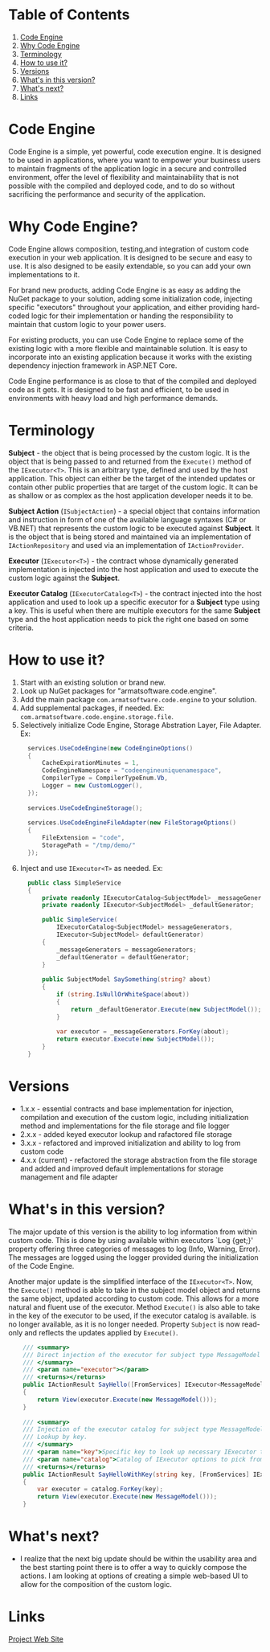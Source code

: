 # Table of Contents
1. [Code Engine](#code-engine)
2. [Why Code Engine](#why-code-engine)
3. [Terminology](#terminology)
4. [How to use it?](#how-to-use-it)
5. [Versions](#versions)
6. [What's in this version?](#whats-in-this-version)
7. [What's next?](#whats-next)
8. [Links](#links)

# Code Engine

Code Engine is a simple, yet powerful, code execution engine. It is designed to be used in applications, where you want to empower your business users to maintain fragments of the application logic in a secure and controlled environment, offer the level of flexibility and maintainability that is not possible with the compiled and deployed code, and to do so without sacrificing the performance and security of the application.

# Why Code Engine?

Code Engine allows composition, testing,and integration of custom code execution in your web application. It is designed to be secure and easy to use. It is also designed to be easily extendable, so you can add your own implementations to it.

For brand new products, adding Code Engine is as easy as adding the NuGet package to your solution, adding some initialization code, injecting specific "executors" throughout your application, and either providing hard-coded logic for their implementation or handing the responsibility to maintain that custom logic to your power users.

For existing products, you can use Code Engine to replace some of the existing logic with a more flexible and maintainable solution. It is easy to incorporate into an existing application because it works with the existing dependency injection framework in ASP.NET Core.

Code Engine performance is as close to that of the compiled and deployed code as it gets. It is designed to be fast and efficient, to be used in environments with heavy load and high performance demands.

# Terminology

**Subject** - the object that is being processed by the custom logic. It is the object that is being passed to and returned from the `Execute()` method of the `IExecutor<T>`. This is an arbitrary type, defined and used by the host application. This object can either be the target of the intended updates or contain other public properties that are target of the custom logic. It can be as shallow or as complex as the host application developer needs it to be.

**Subject Action** (`ISubjectAction`) - a special object that contains information and instruction in form of one of the available language syntaxes (C# or VB.NET) that represents the custom logic to be executed against **Subject**. It is the object that is being stored and maintained via an implementation of `IActionRepository` and used via an implementation of `IActionProvider`.

**Executor** (`IExecutor<T>`) - the contract whose dynamically generated implementation is injected into the host application and used to execute the custom logic against the **Subject**.

**Executor Catalog** (`IExecutorCatalog<T>`) - the contract injected into the host application and used to look up a specific executor for a **Subject** type using a key. This is useful when there are multiple executors for the same **Subject** type and the host application needs to pick the right one based on some criteria.

# How to use it?

1. Start with an existing solution or brand new.
2. Look up NuGet packages for "armatsoftware.code.engine".
3. Add the main package `com.armatsoftware.code.engine` to your solution.
4. Add supplemental packages, if needed. Ex: `com.armatsoftware.code.engine.storage.file`.
5. Selectively initialize Code Engine, Storage Abstration Layer, File Adapter. Ex:
    ``` c#
      services.UseCodeEngine(new CodeEngineOptions()
      {
          CacheExpirationMinutes = 1,
          CodeEngineNamespace = "codeengineuniquenamespace",
          CompilerType = CompilerTypeEnum.Vb,
          Logger = new CustomLogger(),
      });
      
      services.UseCodeEngineStorage();
      
      services.UseCodeEngineFileAdapter(new FileStorageOptions()
      {
          FileExtension = "code",
          StoragePath = "/tmp/demo/"
      });
   ```
6. Inject and use `IExecutor<T>` as needed. Ex:
    ``` c#
      public class SimpleService
      {
          private readonly IExecutorCatalog<SubjectModel> _messageGenerators;
          private readonly IExecutor<SubjectModel> _defaultGenerator;

          public SimpleService(
              IExecutorCatalog<SubjectModel> messageGenerators, 
              IExecutor<SubjectModel> defaultGenerator)
          {
              _messageGenerators = messageGenerators;
              _defaultGenerator = defaultGenerator;
          }
       
          public SubjectModel SaySomething(string? about)
          {
              if (string.IsNullOrWhiteSpace(about))
              {
                  return _defaultGenerator.Execute(new SubjectModel());
              }
           
              var executor = _messageGenerators.ForKey(about);
              return executor.Execute(new SubjectModel());
          }
      }
    ```

# Versions
- 1.x.x - essential contracts and base implementation for injection, compilation and execution of the custom logic, including initialization method and implementations for the file storage and file logger
- 2.x.x - added keyed executor lookup and rafactored file storage
- 3.x.x - refactored and improved initialization and ability to log from custom code
- 4.x.x (current) - refactored the storage abstraction from the file storage and added and improved default implementations for storage management and file adapter

# What's in this version?

The major update of this version is the ability to log information from within custom code. This is done by using available within executors `Log {get;}' property offering three categories of messages to log (Info, Warning, Error). The messages are logged using the logger provided during the initialization of the Code Engine.

Another major update is the simplified interface of the `IExecutor<T>`. Now, the `Execute()` method is able to take in the subject model object and returns the same object, updated according to custom code. This allows for a more natural and fluent use of the executor. Method `Execute()` is also able to take in the key of the executor to be used, if the executor catalog is available. is no longer available, as it is no longer needed. Property `Subject` is now read-only and reflects the updates applied by `Execute()`.

``` c#
    /// <summary>
    /// Direct injection of the executor for subject type MessageModel
    /// </summary>
    /// <param name="executor"></param>
    /// <returns></returns>
    public IActionResult SayHello([FromServices] IExecutor<MessageModel> executor)
    {
        return View(executor.Execute(new MessageModel()));
    }
    
    /// <summary>
    /// Injection of the executor catalog for subject type MessageModel.
    /// Lookup by key.
    /// </summary>
    /// <param name="key">Specific key to look up necessary IExecutor type</param>
    /// <param name="catalog">Catalog of IExecutor options to pick from using key</param>
    /// <returns></returns>
    public IActionResult SayHelloWithKey(string key, [FromServices] IExecutorCatalog<MessageModel> catalog)
    {
        var executor = catalog.ForKey(key);
        return View(executor.Execute(new MessageModel()));
    }
```

# What's next?

- I realize that the next big update should be within the usability area and the best starting point there is to offer a way to quickly compose the actions. I am looking at options of creating a simple web-based UI to allow for the composition of the custom logic.


# Links

[Project Web Site](https://armatsoftware.com/code-engine/)